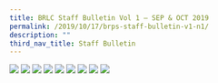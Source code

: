 ```yaml
---
title: BRLC Staff Bulletin Vol 1 – SEP & OCT 2019
permalink: /2019/10/17/brps-staff-bulletin-v1-n1/
description: ""
third_nav_title: Staff Bulletin
---
```

<img src="/images/BRPS-Staff-Bulletin-V1-N1-Final_Page_1.jpg">
<img src="/images/BRPS-Staff-Bulletin-V1-N1-Final_Page_2.jpg">
<img src="/images/BRPS-Staff-Bulletin-V1-N1-Final_Page_3.jpg">
<img src="/images/BRPS-Staff-Bulletin-V1-N1-Final_Page_4.jpg">
<img src="/images/BRPS-Staff-Bulletin-V1-N1-Final_Page_5.jpg">
<img src="/images/BRPS-Staff-Bulletin-V1-N1-Final_Page_6.jpg">
<img src="/images/BRPS-Staff-Bulletin-V1-N1-Final_Page_7.jpg">
<img src="/images/BRPS-Staff-Bulletin-V1-N1-Final_Page_8.jpg">
<img src="/images/BRPS-Staff-Bulletin-V1-N1-Final_Page_9.jpg">
